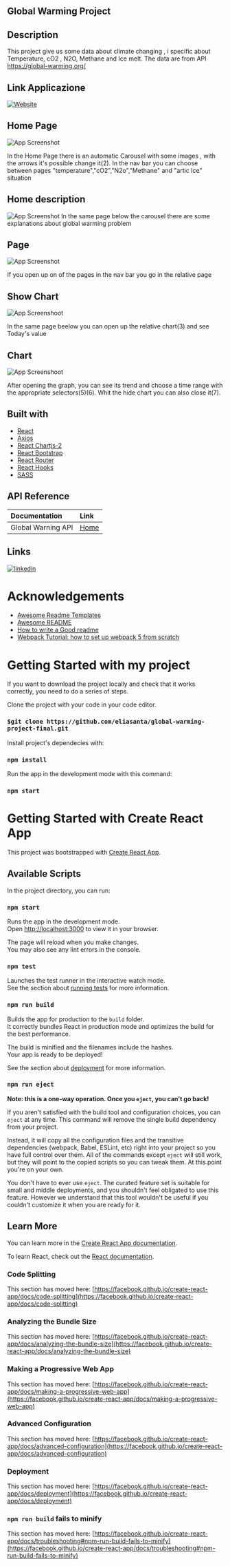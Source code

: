 ## Global Warming Project

## Description

This project give us some data about climate changing , i specific about Temperature, cO2 , N2O, Methane and Ice melt.
The data are from API https://global-warming.org/

## Link Applicazione

[![Website](https://img.shields.io/website?style=for-the-badge&up_message=CLICK%20ME%21&url=https%3A%2F%2Flijo-book-search-project.netlify.app%2F)](https://global-warming-88e06.web.app/)

## Home Page

![App Screenshot](./public/img/readMeImage/Home.jpg)

In the Home Page there is an automatic Carousel with some images , with the arrows it's possible change it(2).
In the nav bar you can choose between pages "temperature","cO2","N2o","Methane" and "artic Ice" situation

## Home description

![App Screenshot](./public/img/readMeImage/Home-description.jpg)
In the same page below the carousel there are some explanations about global warming problem

## Page

![App Screenshot](.public/img/readMeImage/temperature.jpg)

If you open up on of the pages in the nav bar you go in the relative page

## Show Chart

![App Screenshoot](./public/img/readMeImage/showChart.jpg)

In the same page beelow you can open up the relative chart(3) and see Today's value

## Chart

![App Screenshoot](./public/img/readMeImage/hiddenChart.jpg)

After opening the graph, you can see its trend and choose a time range with the appropriate selectors(5)(6).
Whit the hide chart you can also close it(7).

## Built with

- [React](https://it.reactjs.org/)
- [Axios](https://github.com/axios/axios)
- [React Chartjs-2](https://www.chartjs.org/docs/latest/)
- [React Bootstrap](https://react-bootstrap.github.io/)
- [React Router](https://www.w3schools.com/react/react_router.asp)
- [React Hooks](https://reactjs.org/docs/hooks-intro.html)
- [SASS](https://sass-lang.com/)

## API Reference

| Documentation      | Link                                |
| :----------------- | :---------------------------------- |
| Global Warning API | [Home](https://global-warming.org/) |

## Links

[![linkedin](https://img.shields.io/badge/linkedin-0A66C2?style=for-the-badge&logo=linkedin&logoColor=white)](https://www.linkedin.com/in/elia-santagiuliana/)

# Acknowledgements

- [Awesome Readme Templates](https://awesomeopensource.com/project/elangosundar/awesome-README-templates)
- [Awesome README](https://github.com/matiassingers/awesome-readme)
- [How to write a Good readme](https://bulldogjob.com/news/449-how-to-write-a-good-readme-for-your-github-project)
- [Webpack Tutorial: how to set up webpack 5 from scratch](https://www.taniarascia.com/how-to-use-webpack)

# Getting Started with my project

If you want to download the project locally and check that it works correctly, you need to do a series of steps.

Clone the project with your code in your code editor.

### `$git clone https://github.com/eliasanta/global-warming-project-final.git`

Install project's dependecies with:

### `npm install`

Run the app in the development mode with this command:

### `npm start`

# Getting Started with Create React App

This project was bootstrapped with [Create React App](https://github.com/facebook/create-react-app).

## Available Scripts

In the project directory, you can run:

### `npm start`

Runs the app in the development mode.\
Open [http://localhost:3000](http://localhost:3000) to view it in your browser.

The page will reload when you make changes.\
You may also see any lint errors in the console.

### `npm test`

Launches the test runner in the interactive watch mode.\
See the section about [running tests](https://facebook.github.io/create-react-app/docs/running-tests) for more information.

### `npm run build`

Builds the app for production to the `build` folder.\
It correctly bundles React in production mode and optimizes the build for the best performance.

The build is minified and the filenames include the hashes.\
Your app is ready to be deployed!

See the section about [deployment](https://facebook.github.io/create-react-app/docs/deployment) for more information.

### `npm run eject`

**Note: this is a one-way operation. Once you `eject`, you can't go back!**

If you aren't satisfied with the build tool and configuration choices, you can `eject` at any time. This command will remove the single build dependency from your project.

Instead, it will copy all the configuration files and the transitive dependencies (webpack, Babel, ESLint, etc) right into your project so you have full control over them. All of the commands except `eject` will still work, but they will point to the copied scripts so you can tweak them. At this point you're on your own.

You don't have to ever use `eject`. The curated feature set is suitable for small and middle deployments, and you shouldn't feel obligated to use this feature. However we understand that this tool wouldn't be useful if you couldn't customize it when you are ready for it.

## Learn More

You can learn more in the [Create React App documentation](https://facebook.github.io/create-react-app/docs/getting-started).

To learn React, check out the [React documentation](https://reactjs.org/).

### Code Splitting

This section has moved here: [https://facebook.github.io/create-react-app/docs/code-splitting](https://facebook.github.io/create-react-app/docs/code-splitting)

### Analyzing the Bundle Size

This section has moved here: [https://facebook.github.io/create-react-app/docs/analyzing-the-bundle-size](https://facebook.github.io/create-react-app/docs/analyzing-the-bundle-size)

### Making a Progressive Web App

This section has moved here: [https://facebook.github.io/create-react-app/docs/making-a-progressive-web-app](https://facebook.github.io/create-react-app/docs/making-a-progressive-web-app)

### Advanced Configuration

This section has moved here: [https://facebook.github.io/create-react-app/docs/advanced-configuration](https://facebook.github.io/create-react-app/docs/advanced-configuration)

### Deployment

This section has moved here: [https://facebook.github.io/create-react-app/docs/deployment](https://facebook.github.io/create-react-app/docs/deployment)

### `npm run build` fails to minify

This section has moved here: [https://facebook.github.io/create-react-app/docs/troubleshooting#npm-run-build-fails-to-minify](https://facebook.github.io/create-react-app/docs/troubleshooting#npm-run-build-fails-to-minify)
